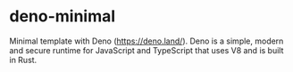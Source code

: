 # deno-minimal

Minimal template with Deno (https://deno.land/). Deno is a simple, modern and secure runtime for JavaScript and TypeScript that uses V8 and is built in Rust.
